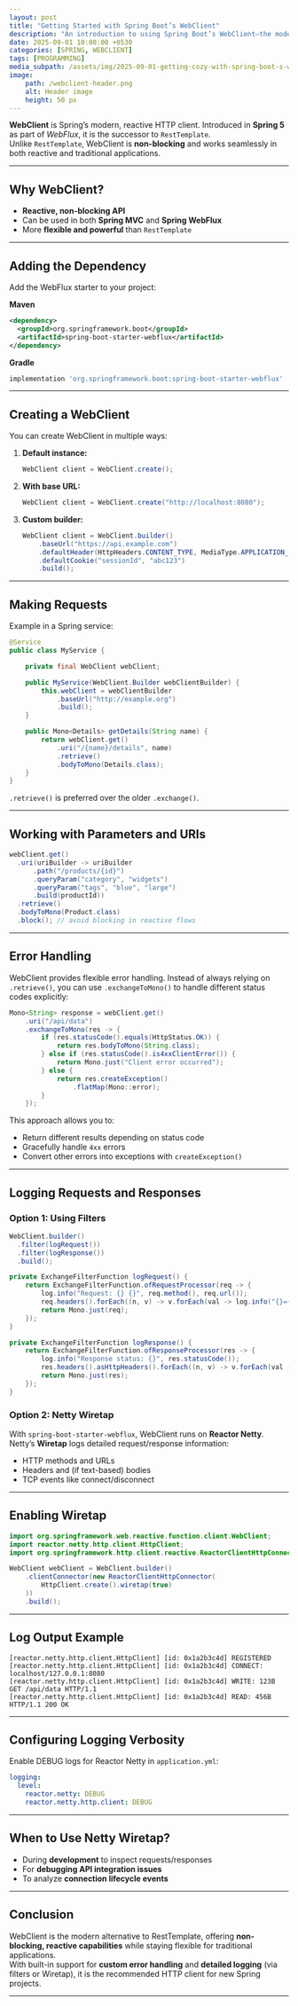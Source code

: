 ```yaml
---
layout: post
title: "Getting Started with Spring Boot’s WebClient"
description: "An introduction to using Spring Boot’s WebClient—the modern, reactive replacement for RestTemplate."
date: 2025-09-01 10:00:00 +0530
categories: [SPRING, WEBCLIENT]
tags: [PROGRAMMING]
media_subpath: /assets/img/2025-09-01-getting-cozy-with-spring-boot-s-webclient
image:
    path: /webclient-header.png
    alt: Header image
    height: 50 px
---
```


**WebClient** is Spring’s modern, reactive HTTP client. Introduced in **Spring 5** as part of *WebFlux*, it is the successor to `RestTemplate`.  
Unlike `RestTemplate`, WebClient is **non-blocking** and works seamlessly in both reactive and traditional applications.

---

## Why WebClient?

* **Reactive, non-blocking API**
* Can be used in both **Spring MVC** and **Spring WebFlux**
* More **flexible and powerful** than `RestTemplate`

---

## Adding the Dependency

Add the WebFlux starter to your project:

**Maven**

```xml
<dependency>
  <groupId>org.springframework.boot</groupId>
  <artifactId>spring-boot-starter-webflux</artifactId>
</dependency>
```

**Gradle**

```groovy
implementation 'org.springframework.boot:spring-boot-starter-webflux'
```

---

## Creating a WebClient

You can create WebClient in multiple ways:

1. **Default instance:**

   ```java
   WebClient client = WebClient.create();
   ```

2. **With base URL:**

   ```java
   WebClient client = WebClient.create("http://localhost:8080");
   ```

3. **Custom builder:**

   ```java
   WebClient client = WebClient.builder()
       .baseUrl("https://api.example.com")
       .defaultHeader(HttpHeaders.CONTENT_TYPE, MediaType.APPLICATION_JSON_VALUE)
       .defaultCookie("sessionId", "abc123")
       .build();
   ```

---

## Making Requests

Example in a Spring service:

```java
@Service
public class MyService {

    private final WebClient webClient;

    public MyService(WebClient.Builder webClientBuilder) {
        this.webClient = webClientBuilder
            .baseUrl("http://example.org")
            .build();
    }

    public Mono<Details> getDetails(String name) {
        return webClient.get()
            .uri("/{name}/details", name)
            .retrieve()
            .bodyToMono(Details.class);
    }
}
```

`.retrieve()` is preferred over the older `.exchange()`.

---

## Working with Parameters and URIs

```java
webClient.get()
  .uri(uriBuilder -> uriBuilder
      .path("/products/{id}")
      .queryParam("category", "widgets")
      .queryParam("tags", "blue", "large")
      .build(productId))
  .retrieve()
  .bodyToMono(Product.class)
  .block(); // avoid blocking in reactive flows
```

---

## Error Handling

WebClient provides flexible error handling. Instead of always relying on `.retrieve()`, you can use `.exchangeToMono()` to handle different status codes explicitly:

```java
Mono<String> response = webClient.get()
    .uri("/api/data")
    .exchangeToMono(res -> {
        if (res.statusCode().equals(HttpStatus.OK)) {
            return res.bodyToMono(String.class);
        } else if (res.statusCode().is4xxClientError()) {
            return Mono.just("Client error occurred");
        } else {
            return res.createException()
                .flatMap(Mono::error);
        }
    });
```

This approach allows you to:

* Return different results depending on status code  
* Gracefully handle `4xx` errors  
* Convert other errors into exceptions with `createException()`

---

## Logging Requests and Responses

### Option 1: Using Filters

```java
WebClient.builder()
  .filter(logRequest())
  .filter(logResponse())
  .build();
```

```java
private ExchangeFilterFunction logRequest() {
    return ExchangeFilterFunction.ofRequestProcessor(req -> {
        log.info("Request: {} {}", req.method(), req.url());
        req.headers().forEach((n, v) -> v.forEach(val -> log.info("{}={}", n, val)));
        return Mono.just(req);
    });
}

private ExchangeFilterFunction logResponse() {
    return ExchangeFilterFunction.ofResponseProcessor(res -> {
        log.info("Response status: {}", res.statusCode());
        res.headers().asHttpHeaders().forEach((n, v) -> v.forEach(val -> log.info("{}={}", n, val)));
        return Mono.just(res);
    });
}
```

### Option 2: Netty Wiretap

With `spring-boot-starter-webflux`, WebClient runs on **Reactor Netty**.  
Netty’s **Wiretap** logs detailed request/response information:

* HTTP methods and URLs  
* Headers and (if text-based) bodies  
* TCP events like connect/disconnect  

---

## Enabling Wiretap

```java
import org.springframework.web.reactive.function.client.WebClient;
import reactor.netty.http.client.HttpClient;
import org.springframework.http.client.reactive.ReactorClientHttpConnector;

WebClient webClient = WebClient.builder()
    .clientConnector(new ReactorClientHttpConnector(
        HttpClient.create().wiretap(true)
    ))
    .build();
```

---

## Log Output Example

```
[reactor.netty.http.client.HttpClient] [id: 0x1a2b3c4d] REGISTERED
[reactor.netty.http.client.HttpClient] [id: 0x1a2b3c4d] CONNECT: localhost/127.0.0.1:8080
[reactor.netty.http.client.HttpClient] [id: 0x1a2b3c4d] WRITE: 123B GET /api/data HTTP/1.1
[reactor.netty.http.client.HttpClient] [id: 0x1a2b3c4d] READ: 456B HTTP/1.1 200 OK
```

---

## Configuring Logging Verbosity

Enable DEBUG logs for Reactor Netty in `application.yml`:

```yaml
logging:
  level:
    reactor.netty: DEBUG
    reactor.netty.http.client: DEBUG
```

---

## When to Use Netty Wiretap?

* During **development** to inspect requests/responses  
* For **debugging API integration issues**  
* To analyze **connection lifecycle events**  

---

## Conclusion

WebClient is the modern alternative to RestTemplate, offering **non-blocking, reactive capabilities** while staying flexible for traditional applications.  
With built-in support for **custom error handling** and **detailed logging** (via filters or Wiretap), it is the recommended HTTP client for new Spring projects.

---
